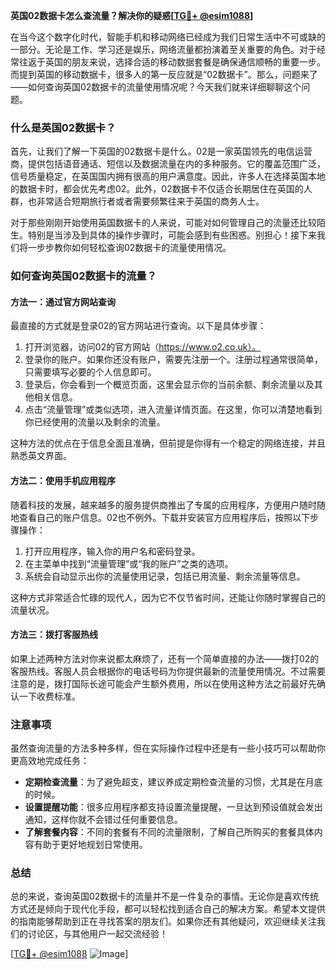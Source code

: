 **英国02数据卡怎么查流量？解决你的疑惑[[TG💪+ @esim1088](https://t.me/s/esim1088)]**

在当今这个数字化时代，智能手机和移动网络已经成为我们日常生活中不可或缺的一部分。无论是工作、学习还是娱乐，网络流量都扮演着至关重要的角色。对于经常往返于英国的朋友来说，选择合适的移动数据套餐是确保通信顺畅的重要一步。而提到英国的移动数据卡，很多人的第一反应就是“02数据卡”。那么，问题来了——如何查询英国02数据卡的流量使用情况呢？今天我们就来详细聊聊这个问题。

### 什么是英国02数据卡？

首先，让我们了解一下英国的02数据卡是什么。02是一家英国领先的电信运营商，提供包括语音通话、短信以及数据流量在内的多种服务。它的覆盖范围广泛，信号质量稳定，在英国国内拥有很高的用户满意度。因此，许多人在选择英国本地的数据卡时，都会优先考虑02。此外，02数据卡不仅适合长期居住在英国的人群，也非常适合短期旅行者或者需要频繁往来于英国的商务人士。

对于那些刚刚开始使用英国数据卡的人来说，可能对如何管理自己的流量还比较陌生。特别是当涉及到具体的操作步骤时，可能会感到有些困惑。别担心！接下来我们将一步步教你如何轻松查询02数据卡的流量使用情况。

### 如何查询英国02数据卡的流量？

#### 方法一：通过官方网站查询

最直接的方式就是登录02的官方网站进行查询。以下是具体步骤：

1. 打开浏览器，访问02的官方网站（https://www.o2.co.uk）。
2. 登录你的账户。如果你还没有账户，需要先注册一个。注册过程通常很简单，只需要填写必要的个人信息即可。
3. 登录后，你会看到一个概览页面，这里会显示你的当前余额、剩余流量以及其他相关信息。
4. 点击“流量管理”或类似选项，进入流量详情页面。在这里，你可以清楚地看到你已经使用的流量以及剩余的流量。

这种方法的优点在于信息全面且准确，但前提是你得有一个稳定的网络连接，并且熟悉英文界面。

#### 方法二：使用手机应用程序

随着科技的发展，越来越多的服务提供商推出了专属的应用程序，方便用户随时随地查看自己的账户信息。02也不例外。下载并安装官方应用程序后，按照以下步骤操作：

1. 打开应用程序，输入你的用户名和密码登录。
2. 在主菜单中找到“流量管理”或“我的账户”之类的选项。
3. 系统会自动显示出你的流量使用记录，包括已用流量、剩余流量等信息。

这种方式非常适合忙碌的现代人，因为它不仅节省时间，还能让你随时掌握自己的流量状况。

#### 方法三：拨打客服热线

如果上述两种方法对你来说都太麻烦了，还有一个简单直接的办法——拨打02的客服热线。客服人员会根据你的电话号码为你提供最新的流量使用情况。不过需要注意的是，拨打国际长途可能会产生额外费用，所以在使用这种方法之前最好先确认一下收费标准。

### 注意事项

虽然查询流量的方法多种多样，但在实际操作过程中还是有一些小技巧可以帮助你更高效地完成任务：

- **定期检查流量**：为了避免超支，建议养成定期检查流量的习惯，尤其是在月底的时候。
- **设置提醒功能**：很多应用程序都支持设置流量提醒，一旦达到预设值就会发出通知，这样你就不会错过任何重要信息。
- **了解套餐内容**：不同的套餐有不同的流量限制，了解自己所购买的套餐具体内容有助于更好地规划日常使用。

### 总结

总的来说，查询英国02数据卡的流量并不是一件复杂的事情。无论你是喜欢传统方式还是倾向于现代化手段，都可以轻松找到适合自己的解决方案。希望本文提供的指南能够帮助到正在寻找答案的朋友们。如果你还有其他疑问，欢迎继续关注我们的讨论区，与其他用户一起交流经验！

[[TG💪+ @esim1088](https://t.me/s/esim1088) ![Image](https://i.postimg.cc/4NQfJmqS/Snipaste-2025-05-13-00-14-12.png)]